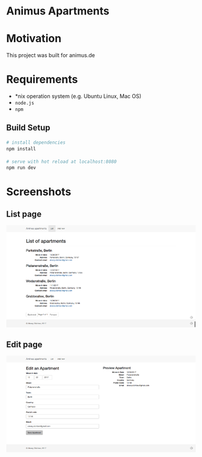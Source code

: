 Animus Apartments
======

# Motivation
This project was built for animus.de

# Requirements
* *nix operation system (e.g. Ubuntu Linux, Mac OS)
* `node.js`
* `npm`

## Build Setup

``` bash
# install dependencies
npm install

# serve with hot reload at localhost:8080
npm run dev
```

# Screenshots
## List page
![List page](screens/list.png)

## Edit page
![Edit page](screens/edit.png)